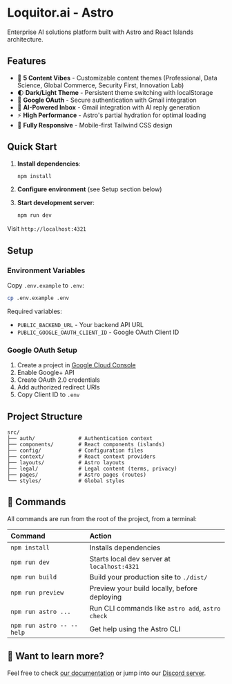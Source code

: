 # Loquitor.ai - Astro

Enterprise AI solutions platform built with Astro and React Islands architecture.

## Features

- 🎨 **5 Content Vibes** - Customizable content themes (Professional, Data Science, Global Commerce, Security First, Innovation Lab)
- 🌓 **Dark/Light Theme** - Persistent theme switching with localStorage
- 🔐 **Google OAuth** - Secure authentication with Gmail integration
- 📧 **AI-Powered Inbox** - Gmail integration with AI reply generation
- ⚡ **High Performance** - Astro's partial hydration for optimal loading
- 📱 **Fully Responsive** - Mobile-first Tailwind CSS design

## Quick Start

1. **Install dependencies**:
   ```bash
   npm install
   ```

2. **Configure environment** (see Setup section below)

3. **Start development server**:
   ```bash
   npm run dev
   ```

Visit `http://localhost:4321`

## Setup

### Environment Variables

Copy `.env.example` to `.env`:
```bash
cp .env.example .env
```

Required variables:
- `PUBLIC_BACKEND_URL` - Your backend API URL
- `PUBLIC_GOOGLE_OAUTH_CLIENT_ID` - Google OAuth Client ID

### Google OAuth Setup

1. Create a project in [Google Cloud Console](https://console.cloud.google.com)
2. Enable Google+ API
3. Create OAuth 2.0 credentials
4. Add authorized redirect URIs
5. Copy Client ID to `.env`

## Project Structure

```
src/
├── auth/              # Authentication context
├── components/        # React components (islands)
├── config/            # Configuration files
├── context/           # React context providers
├── layouts/           # Astro layouts
├── legal/             # Legal content (terms, privacy)
├── pages/             # Astro pages (routes)
└── styles/            # Global styles
```

## 🧞 Commands

All commands are run from the root of the project, from a terminal:

| Command                   | Action                                           |
| :------------------------ | :----------------------------------------------- |
| `npm install`             | Installs dependencies                            |
| `npm run dev`             | Starts local dev server at `localhost:4321`      |
| `npm run build`           | Build your production site to `./dist/`          |
| `npm run preview`         | Preview your build locally, before deploying     |
| `npm run astro ...`       | Run CLI commands like `astro add`, `astro check` |
| `npm run astro -- --help` | Get help using the Astro CLI                     |

## 👀 Want to learn more?

Feel free to check [our documentation](https://docs.astro.build) or jump into our [Discord server](https://astro.build/chat).
